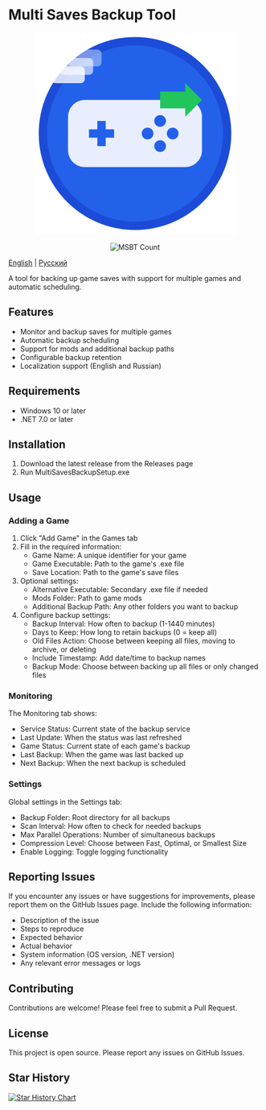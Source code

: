 # Multi Saves Backup Tool

<p align="center">
   <img alt="MSBT Logo" src="msbt_logo.png">
</p>

<p align="center">
   <img alt="MSBT Count" src="https://count.lukiuwu.xyz/@MSBT?name=MSBT&theme=rule34&padding=7&offset=0&align=top&scale=1&pixelated=1&darkmode=auto">
</p>

[English](README.md) | [Русский](README.ru.md)

A tool for backing up game saves with support for multiple games and automatic scheduling.

## Features

- Monitor and backup saves for multiple games
- Automatic backup scheduling
- Support for mods and additional backup paths
- Configurable backup retention
- Localization support (English and Russian)

## Requirements

- Windows 10 or later
- .NET 7.0 or later

## Installation

1. Download the latest release from the Releases page
2. Run MultiSavesBackupSetup.exe

## Usage

### Adding a Game

1. Click "Add Game" in the Games tab
2. Fill in the required information:
   - Game Name: A unique identifier for your game
   - Game Executable: Path to the game's .exe file
   - Save Location: Path to the game's save files
3. Optional settings:
   - Alternative Executable: Secondary .exe file if needed
   - Mods Folder: Path to game mods
   - Additional Backup Path: Any other folders you want to backup
4. Configure backup settings:
   - Backup Interval: How often to backup (1-1440 minutes)
   - Days to Keep: How long to retain backups (0 = keep all)
   - Old Files Action: Choose between keeping all files, moving to archive, or deleting
   - Include Timestamp: Add date/time to backup names
   - Backup Mode: Choose between backing up all files or only changed files

### Monitoring

The Monitoring tab shows:
- Service Status: Current state of the backup service
- Last Update: When the status was last refreshed
- Game Status: Current state of each game's backup
- Last Backup: When the game was last backed up
- Next Backup: When the next backup is scheduled

### Settings

Global settings in the Settings tab:
- Backup Folder: Root directory for all backups
- Scan Interval: How often to check for needed backups
- Max Parallel Operations: Number of simultaneous backups
- Compression Level: Choose between Fast, Optimal, or Smallest Size
- Enable Logging: Toggle logging functionality

## Reporting Issues

If you encounter any issues or have suggestions for improvements, please report them on the GitHub Issues page. Include the following information:

- Description of the issue
- Steps to reproduce
- Expected behavior
- Actual behavior
- System information (OS version, .NET version)
- Any relevant error messages or logs

## Contributing

Contributions are welcome! Please feel free to submit a Pull Request.

## License

This project is open source. Please report any issues on GitHub Issues. 

## Star History

<a href="https://www.star-history.com/?repos=journey-ad/Moe-Counter&type=Date#TheNightlyGod/MSBT&Date">
 <picture>
   <source media="(prefers-color-scheme: dark)" srcset="https://api.star-history.com/svg?repos=TheNightlyGod/MSBT&type=Date&theme=dark" />
   <source media="(prefers-color-scheme: light)" srcset="https://api.star-history.com/svg?repos=TheNightlyGod/MSBT&type=Date" />
   <img alt="Star History Chart" src="https://api.star-history.com/svg?repos=TheNightlyGod/MSBT&type=Date" />
 </picture>
</a>